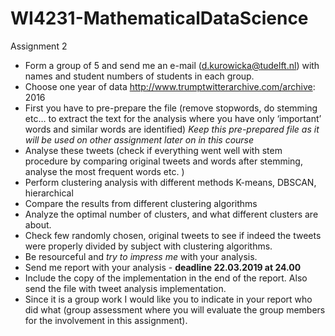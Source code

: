 # WI4231-MathematicalDataScience
Assignment 2

- Form a group of 5 and send me an e-mail (d.kurowicka@tudelft.nl) with names and student numbers of students in each group.
- Choose one year of data http://www.trumptwitterarchive.com/archive: 2016
- First you have to pre-prepare the file (remove stopwords, do stemming etc… to extract the text for the analysis where you have only ‘important’ words and similar words are identified) *Keep this pre-prepared file as it will be used on other assignment later on in this course*
- Analyse these tweets (check if everything went well with stem procedure by comparing original tweets and words after stemming, analyse the most frequent words etc. )
- Perform clustering analysis with different methods K-means, DBSCAN, hierarchical
- Compare the results from different clustering algorithms
- Analyze the optimal number of clusters, and what different clusters are about.
- Check few randomly chosen, original tweets to see if indeed the tweets were properly divided by subject with clustering algorithms.
- Be resourceful and *try to impress me* with your analysis.
- Send me report with your analysis - **deadline 22.03.2019 at 24.00**
- Include the copy of the implementation in the end of the report. Also send the file with tweet analysis implementation.
- Since it is a group work I would like you to indicate in your report who did what (group assessment where you will evaluate the group members for the involvement in this assignment).
